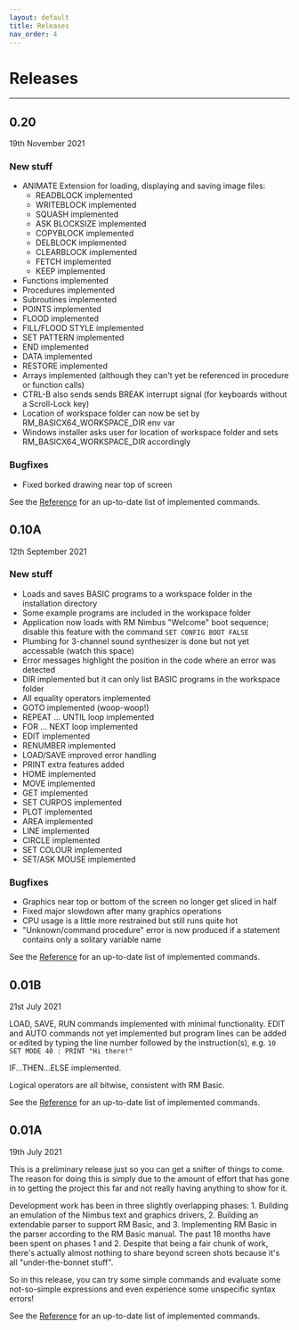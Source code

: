 ```yaml
---
layout: default
title: Releases
nav_order: 4
---
```


# Releases

---

## 0.20

19th November 2021

### New stuff

- ANIMATE Extension for loading, displaying and saving image files:
    - READBLOCK implemented
    - WRITEBLOCK implemented
    - SQUASH implemented
    - ASK BLOCKSIZE implemented
    - COPYBLOCK implemented
    - DELBLOCK implemented
    - CLEARBLOCK implemented
    - FETCH implemented
    - KEEP implemented
- Functions implemented
- Procedures implemented
- Subroutines implemented
- POINTS implemented
- FLOOD implemented
- FILL/FLOOD STYLE implemented
- SET PATTERN implemented
- END implemented
- DATA implemented
- RESTORE implemented
- Arrays implemented (although they can't yet be referenced in procedure or function calls)
- CTRL-B also sends sends BREAK interrupt signal (for keyboards without a Scroll-Lock key)
- Location of workspace folder can now be set by RM_BASICX64_WORKSPACE_DIR env var
- Windows installer asks user for location of workspace folder and sets RM_BASICX64_WORKSPACE_DIR accordingly

### Bugfixes

- Fixed borked drawing near top of screen

See the [Reference](https://adamstimb.github.io/rmbasicx64site/docs/reference.html) for an up-to-date list of implemented commands.

## 0.10A

12th September 2021

### New stuff

- Loads and saves BASIC programs to a workspace folder in the installation directory
- Some example programs are included in the workspace folder 
- Application now loads with RM Nimbus "Welcome" boot sequence; disable this feature with the command `SET CONFIG BOOT FALSE`
- Plumbing for 3-channel sound synthesizer is done but not yet accessable (watch this space)
- Error messages highlight the position in the code where an error was detected
- DIR implemented but it can only list BASIC programs in the workspace folder
- All equality operators implemented
- GOTO implemented (woop-woop!)
- REPEAT ... UNTIL loop implemented
- FOR ... NEXT loop implemented
- EDIT implemented
- RENUMBER implemented
- LOAD/SAVE improved error handling
- PRINT extra features added
- HOME implemented
- MOVE implemented
- GET implemented
- SET CURPOS implemented
- PLOT implemented
- AREA implemented
- LINE implemented
- CIRCLE implemented
- SET COLOUR implemented
- SET/ASK MOUSE implemented

### Bugfixes

- Graphics near top or bottom of the screen no longer get sliced in half
- Fixed major slowdown after many graphics operations
- CPU usage is a little more restrained but still runs quite hot
- "Unknown/command procedure" error is now produced if a statement contains only a solitary variable name

See the [Reference](https://adamstimb.github.io/rmbasicx64site/docs/reference.html) for an up-to-date list of implemented commands.

## 0.01B

21st July 2021

LOAD, SAVE, RUN commands implemented with minimal functionality.  EDIT and AUTO commands not yet implemented but program lines can be added or edited by typing the line number followed by the instruction(s), e.g. `10 SET MODE 40 : PRINT "Hi there!"`

IF...THEN...ELSE implemented.

Logical operators are all bitwise, consistent with RM Basic.

See the [Reference](https://adamstimb.github.io/rmbasicx64site/docs/reference.html) for an up-to-date list of implemented commands.

## 0.01A

19th July 2021

This is a preliminary release just so you can get a snifter of things to come.  The reason for
doing this is simply due to the amount of effort that has gone in to getting the project this
far and not really having anything to show for it.

Development work has been in three slightly overlapping phases: 1. Building an emulation of the Nimbus text and graphics drivers, 2. Building an extendable parser to support RM Basic, and 3. Implementing RM Basic in the parser according to the RM Basic manual.  The past 18 months have been spent on phases 1 and 2.  Despite that being a fair chunk of work, there's actually almost nothing to share beyond screen shots because it's all "under-the-bonnet stuff".  

So in this release, you can try some simple commands and evaluate some not-so-simple expressions
and even experience some unspecific syntax errors!

See the [Reference](https://adamstimb.github.io/rmbasicx64site/docs/reference.html) for an up-to-date list of implemented commands.
